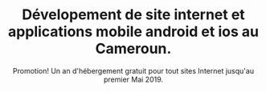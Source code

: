 ---
title: Dévelopement de site internet et applications mobile android et ios au Cameroun.
subtitle: Promotion! Un an d'hébergement gratuit pour tout sites Internet jusqu'au premier Mai 2019.
head:
  title: Web design, android and ios mobile applications development in Cameroon.
  meta:
    - name: description
      content: Dévelopement de site internet et applications mobile android et ios au Cameroun.
    - name: keywords
      content: web design, développeur android cameroun, web master cameroun, entreprise de design web
  og:
    - property: type
      content: business.business
    - property: title
      content: Web design, Dévelopement de site internet et applications mobile android et ios au Cameroun.
    - property: url
      content: /
    - property: image
      content: /img/logo.svg
call: Whatsapp
image: /img/home-jumbotron.jpg
blurb:
    heading: About Bogital
    text: Fondée en 2017, Bogital est une startup du développement logiciel qui développe des sites web et des applications mobiles au Cameroun. Nous avons l'objectif d'améliorer la présence des entreprises camerounaises sur internet avec nos services.
    imageURL: /img/logo.svg
services:
  - imageURL: /img/fa-html5.svg
    title: Site Web adaptatif
    description: Votre site Web s’agrandit ou diminue en fonction de la taille de votre écran.  Il existe une vue smartphone, tablette ou bureau. La conception Web réactive améliore l'expérience utilisateur, en particulier sur les téléphones mobiles. Toutes nos conceptions Web sont réactives chez Bogital.
  - imageURL: /img/fa-mobile-phone.svg
    title: Développement d'applications mobiles
    description: Nous utilisons des technologies haut de gamme pour développer des applications mobiles modernes à travers iOS et Android. Nous suivrons votre projet d'application mobile tout au long de sa vie.
  - imageURL: /img/fa-wordpress.svg
    title: Développement Wordpress
    description: Nous développons des sites Web et des thèmes Wordpress personnalisés. Chez bogital, nous construirons votre site Wordpress à partir de zéro en vous donnant le site web unique que vous méritez.
  - imageURL: /img/fa-globe.svg
    title: SEO
    description: Nous construisons des sites Web idéals pour le référencement naturel de votre site internet au Cameroun. Cela vous aidera à classer plus rapidement votre site Web sur les moteurs de recherche tels que Google et Bing.
work:
    - image: /img/home-jumbotron.jpg
      title: "Project 1"
      excerpt: "This is a responsive website project"
    - image: /img/home-jumbotron.jpg
      title: "Project 1"
      excerpt: "This is a responsive website project"
    - image: /img/home-jumbotron.jpg
      title: "Project 1"
      excerpt: "This is a responsive website project"
    - image: /img/home-jumbotron.jpg
      title: "Project 1"
      excerpt: "This is a responsive website project"
contact:
  labels:
    title: Contact | Demander un devis
    name: Noms
    email: Email
    phone: Téléphone
    businessName: Nom de l'entreprise
    service: Choisir un Service
    object: Objet
    message: Message
process:
  - title: Analyse du projet
    description:  C’est là que nous déciderons de la technologie à utiliser pour votre projet de conception Web ou d’application mobile. Analyse du projet peut prendre jusqu'à 3 jours.
  - title: Prototypage
    description: Après analyse du projet, nous produirons un prototype du projet qui sera validé par le client avant d'aller plus loin. Le prototypage peut prendre jusqu'à deux semaines.
  - title: Coding
    description: Notre partie préférée, à ce stade, nous allons coder votre site Web / application. Cette partie peut prendre jusqu'à deux semaines en fonction de la taille du projet.
  - title: Création de contenu
    description: À ce stade, nous créerons du contenu pour votre site Web / votre application. Ici, nous aurons besoin de toute la documentation que le client peut nous fournir.
  - title: Contrôle de qualité
    description: Ici, votre site Web ou votre application mobile fait l’objet d’un examen approfondi. Après la phase de contrôle de la qualité, votre projet sera prêt pour la production.
  - title: Déploiement
    description: Horraah. Votre projet est maintenant disponible au public.
faq:
  - title: Combien ça va me coûter?
    description: Le coût dépend de nombreux facteurs. Ces facteurs peuvent inclure; le nombre de pages, les technologies utilisées dans le backend, l'hébergement, les emails privés, la complexité du projet etc. Écrivez-nous à partir de notre formulaire de contact rapide ou appelez-nous directement au (696835158).
  - title: Quelles sont les conditions de paiement chez Bogital Cameroun?
    description: Nous attendons de nos clients qu'ils achètent leurs noms de domaine et leur adresse électronique plus 20 000 FCFA avant de commencer la conception du projet. Vous paierez la moitié du montant restant après la validation du design Web. Enfin, finir le paiement après l'achèvement du projet.
  - title: Combien de temps le projet prendra-t-il à compléter?
    description: La durée d'une conception de site Web ou d'une application mobile dépend de la complexité du projet. En général, si vous disposez d'un délai, nous allons travailler dur pour terminer avant.
  - title: Et si je n'aime pas le design?
    description: Chez Bogital, un projet n’est achevé que lorsque le client est satisfait. Si vous n'aimez pas notre prototype de conception Web, nous travaillerons avec vous pour l'améliorer  jusqu'à satisfaction.
  - title: Comment mettre à jour mon site web?
    description: Nous fournissons un gestionnaire de contenu personnalisé pour tous les sites Web que nous développons à Bogital Cameroun. Ce gestionnaire de contenu fournit une interface simple pour mettre à jour le contenu de votre site Web. De plus, nous construisons des sites Web Wordpress qui sont très faciles à modifier.
---